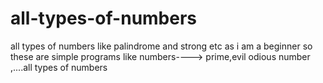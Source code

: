 # all-types-of-numbers
all types of numbers like palindrome and strong etc
as i am a beginner so these are simple programs like numbers----> prime,evil odious number ,....all types of numbers
